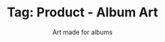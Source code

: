 ---
layout: portfolio
title: 'Tag: Product - Album Art'
subtitle: Art made for albums
permalink: /portfolio/tags/product/album-art
type: tag
uid: album-art
pagination:
    enabled: true
    tag: [album-art]
---